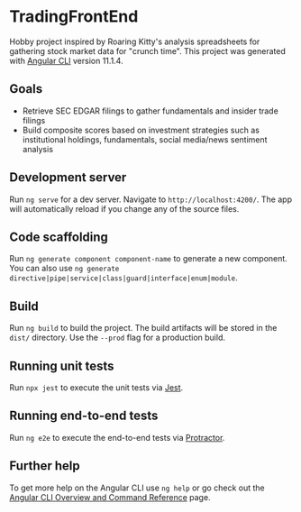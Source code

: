 # TradingFrontEnd

Hobby project inspired by Roaring Kitty's analysis spreadsheets for gathering stock market data for "crunch time".  This project was generated with [Angular CLI](https://github.com/angular/angular-cli) version 11.1.4.
## Goals
- Retrieve SEC EDGAR filings to gather fundamentals and insider trade filings
- Build composite scores based on investment strategies such as institutional holdings, fundamentals, social media/news sentiment analysis

## Development server

Run `ng serve` for a dev server. Navigate to `http://localhost:4200/`. The app will automatically reload if you change any of the source files.

## Code scaffolding

Run `ng generate component component-name` to generate a new component. You can also use `ng generate directive|pipe|service|class|guard|interface|enum|module`.

## Build

Run `ng build` to build the project. The build artifacts will be stored in the `dist/` directory. Use the `--prod` flag for a production build.

## Running unit tests

Run `npx jest` to execute the unit tests via [Jest](https://jestjs.io).

## Running end-to-end tests

Run `ng e2e` to execute the end-to-end tests via [Protractor](http://www.protractortest.org/).

## Further help

To get more help on the Angular CLI use `ng help` or go check out the [Angular CLI Overview and Command Reference](https://angular.io/cli) page.
